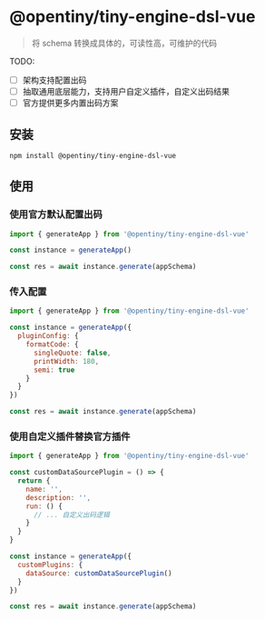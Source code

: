 # @opentiny/tiny-engine-dsl-vue

> 将 schema 转换成具体的，可读性高，可维护的代码


TODO:

- [ ] 架构支持配置出码
- [ ] 抽取通用底层能力，支持用户自定义插件，自定义出码结果
- [ ] 官方提供更多内置出码方案

## 安装

```bash
npm install @opentiny/tiny-engine-dsl-vue
```

## 使用

### 使用官方默认配置出码

```javascript
import { generateApp } from '@opentiny/tiny-engine-dsl-vue'

const instance = generateApp()

const res = await instance.generate(appSchema)
```

### 传入配置

```javascript
import { generateApp } from '@opentiny/tiny-engine-dsl-vue'

const instance = generateApp({
  pluginConfig: {
    formatCode: {
      singleQuote: false,
      printWidth: 180,
      semi: true 
    } 
  }
})

const res = await instance.generate(appSchema)
```

### 使用自定义插件替换官方插件

```javascript
import { generateApp } from '@opentiny/tiny-engine-dsl-vue'

const customDataSourcePlugin = () => {
  return {
    name: '',
    description: '',
    run: () {
      // ... 自定义出码逻辑
    }
  }
}

const instance = generateApp({
  customPlugins: {
    dataSource: customDataSourcePlugin()
  }
})

const res = await instance.generate(appSchema)
```

